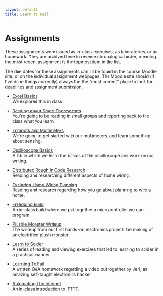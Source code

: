 ```yaml
---
layout: default
title: Learn to Fail
---
```


# Assignments

These assignments were issued as in-class exercises, as laboratories, or as homework. They are archived here in reverse chronological order, meaning the most recent assignment is the topmost item in the list.

The due dates for these assignments can all be found in the course Moodle site, or on the individual assignment webpages. The Moodle site should (if I've done things correctly) always the the "most correct" place to look for deadlines and assignment submission.

* [Excel Basics](excel-basics.html) <br/>
We explored this in class.

* [Reading about Smart Thermostats](jigsaw-reading-thermostats.html) <br/>
  You're going to be reading in small groups and reporting back to the class what you learn.

* [Trimpots and Multimeters](trimpots-and-multimeters.html) <br/>
  We're going to get started with our multimeters, and learn something about sensing.
  
* [Oscilloscope Basics](oscilloscope-basics.html) <br/>
  A lab in which we learn the basics of the oscilloscope and work on our writing.
  
* [Distributed Rough In Code Research](distributed-electric-code-research.html)<br/>
Reading and researching different aspects of home wiring.

* [Exploring Home Wiring Planning](exploring-home-wiring-planning.html)<br/>
Reading and research regarding how you go about planning to wire a home.

* [Freeduino Build](freeduino-build.html)<br/>
An in-class build where we put together a microcontroller we can program.

* [Plushie Monster Writeup](plushie-monster-writeup.html)<br/>
The writeup from our first hands-on electronics project: the making of an electrified plush monster.

* [Learn to Solder](learn-to-solder.html)<br/>
A series of reading and viewing exercises that led to learning to solder in a practical manner.

* [Learning To Fail](learning-to-fail.html)<br/>
A written Q&A homework regarding a video put together by Jeri, an amazing self-taught electronics hacker.

* [Automating The Internet](automating-the-internet.html) <br/>
An in-class introduction to [IFTTT](http://ifttt.com/).

